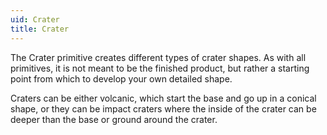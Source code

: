 ```yaml
---
uid: Crater
title: Crater
---
```


The Crater primitive creates different types of crater shapes. As with all primitives, it is not meant to be the finished product, but rather a starting point from which to develop your own detailed shape.

Craters can be either volcanic, which start the base and go up in a conical shape, or they can be impact craters where the inside of the crater can be deeper than the base or ground around the crater.